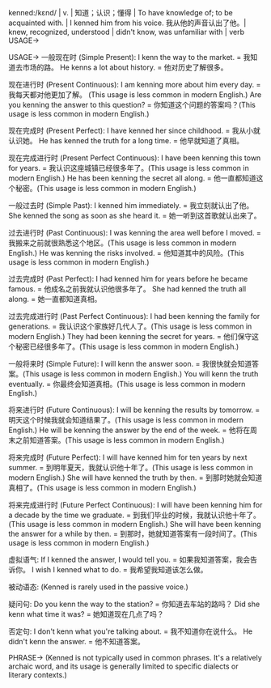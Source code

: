 kenned:/kɛnd/ | v. | 知道；认识；懂得 | To have knowledge of; to be acquainted with. | I kenned him from his voice. 我从他的声音认出了他。| knew, recognized, understood |  didn't know, was unfamiliar with | verb
USAGE->

USAGE->
一般现在时 (Simple Present):
I kenn the way to the market. = 我知道去市场的路。
He kenns a lot about history. = 他对历史了解很多。

现在进行时 (Present Continuous):
I am kenning more about him every day. = 我每天都对他更加了解。 (This usage is less common in modern English.)
Are you kenning the answer to this question? = 你知道这个问题的答案吗？(This usage is less common in modern English.)

现在完成时 (Present Perfect):
I have kenned her since childhood. = 我从小就认识她。
He has kenned the truth for a long time. = 他早就知道了真相。

现在完成进行时 (Present Perfect Continuous):
I have been kenning this town for years. = 我认识这座城镇已经很多年了。(This usage is less common in modern English.)
He has been kenning the secret all along. = 他一直都知道这个秘密。(This usage is less common in modern English.)

一般过去时 (Simple Past):
I kenned him immediately. = 我立刻就认出了他。
She kenned the song as soon as she heard it. = 她一听到这首歌就认出来了。

过去进行时 (Past Continuous):
I was kenning the area well before I moved. = 我搬来之前就很熟悉这个地区。(This usage is less common in modern English.)
He was kenning the risks involved. = 他知道其中的风险。(This usage is less common in modern English.)

过去完成时 (Past Perfect):
I had kenned him for years before he became famous. = 他成名之前我就认识他很多年了。
She had kenned the truth all along. = 她一直都知道真相。

过去完成进行时 (Past Perfect Continuous):
I had been kenning the family for generations. = 我认识这个家族好几代人了。(This usage is less common in modern English.)
They had been kenning the secret for years. = 他们保守这个秘密已经很多年了。(This usage is less common in modern English.)


一般将来时 (Simple Future):
I will kenn the answer soon. = 我很快就会知道答案。(This usage is less common in modern English.)
You will kenn the truth eventually. = 你最终会知道真相。(This usage is less common in modern English.)


将来进行时 (Future Continuous):
I will be kenning the results by tomorrow. = 明天这个时候我就会知道结果了。(This usage is less common in modern English.)
He will be kenning the answer by the end of the week. = 他将在周末之前知道答案。(This usage is less common in modern English.)


将来完成时 (Future Perfect):
I will have kenned him for ten years by next summer. = 到明年夏天，我就认识他十年了。(This usage is less common in modern English.)
She will have kenned the truth by then. = 到那时她就会知道真相了。(This usage is less common in modern English.)


将来完成进行时 (Future Perfect Continuous):
I will have been kenning him for a decade by the time we graduate. = 到我们毕业的时候，我就认识他十年了。(This usage is less common in modern English.)
She will have been kenning the answer for a while by then. = 到那时，她就知道答案有一段时间了。(This usage is less common in modern English.)

虚拟语气:
If I kenned the answer, I would tell you. = 如果我知道答案，我会告诉你。
I wish I kenned what to do. = 我希望我知道该怎么做。

被动语态:
(Kenned is rarely used in the passive voice.)

疑问句:
Do you kenn the way to the station? = 你知道去车站的路吗？
Did she kenn what time it was? = 她知道现在几点了吗？

否定句:
I don't kenn what you're talking about. = 我不知道你在说什么。
He didn't kenn the answer. = 他不知道答案。


PHRASE->
(Kenned is not typically used in common phrases.  It's a relatively archaic word, and its usage is generally limited to specific dialects or literary contexts.)
